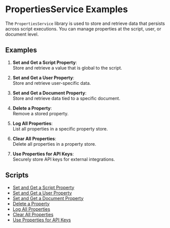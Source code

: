 # PropertiesService Examples

The `PropertiesService` library is used to store and retrieve data that persists across script executions. You can manage properties at the script, user, or document level.

## Examples

1. **Set and Get a Script Property**:  
   Store and retrieve a value that is global to the script.

2. **Set and Get a User Property**:  
   Store and retrieve user-specific data.

3. **Set and Get a Document Property**:  
   Store and retrieve data tied to a specific document.

4. **Delete a Property**:  
   Remove a stored property.

5. **Log All Properties**:  
   List all properties in a specific property store.

6. **Clear All Properties**:  
   Delete all properties in a property store.

7. **Use Properties for API Keys**:  
   Securely store API keys for external integrations.

## Scripts

- [Set and Get a Script Property](./setGetScriptProperty.gs)
- [Set and Get a User Property](./setGetUserProperty.gs)
- [Set and Get a Document Property](./setGetDocumentProperty.gs)
- [Delete a Property](./deleteProperty.gs)
- [Log All Properties](./logAllProperties.gs)
- [Clear All Properties](./clearAllProperties.gs)
- [Use Properties for API Keys](./usePropertiesForApiKeys.gs)
